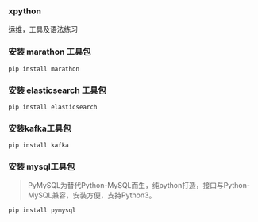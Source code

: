 ### xpython
运维，工具及语法练习


### 安装 marathon 工具包
```angular2html
pip install marathon
```

### 安装 elasticsearch 工具包
```angular2html
pip install elasticsearch
```

### 安装kafka工具包
```angular2html
pip install kafka
```
### 安装 mysql工具包
> PyMySQL为替代Python-MySQL而生，纯python打造，接口与Python-MySQL兼容，安装方便，支持Python3。
```angular2html
pip install pymysql
```
